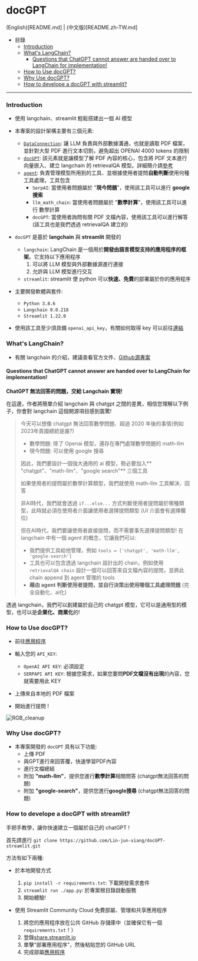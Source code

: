 # docGPT

(English)[README.md] | (中文版)[README.zh-TW.md]


- 目錄
    - [Introduction](#introduction)
    - [What's LangChain?](#whats-langchain)
      - [Questions that ChatGPT cannot answer are handed over to LangChain for implementation!](#questions-that-chatgpt-cannot-answer-are-handed-over-to-langchain-for-implementation)
    - [How to Use docGPT?](#how-to-use-docgpt)
    - [Why Use docGPT?](#why-use-docgpt)
    - [How to develope a docGPT with streamlit?](#how-to-develope-a-docgpt-with-streamlit)

---

### Introduction

* 使用 langchain、streamlit 輕鬆搭建出一個 AI 模型

* 本專案的設計架構主要有三個元素:
    * [`DataConnection`](../model/data_connection.py): 讓 LLM 負責與外部數據溝通，也就是讀取 PDF 檔案，並針對大型 PDF 進行文本切割，避免超出 OPENAI 4000 tokens 的限制
    * [`docGPT`](../docGPT/): 該元素就是讓模型了解 PDF 內容的核心，包含將 PDF 文本進行向量嵌入、建立 langchain 的 retrievalQA 模型。詳細簡介請[參考](https://python.langchain.com/docs/modules/chains/popular/vector_db_qa)
    * [`agent`](../agent/agent.py): 負責管理模型所用到的工具、並根據使用者提問**自動判斷**使用何種工具處理，工具包含
        * `SerpAI`: 當使用者問題屬於 "**現今問題**"，使用該工具可以進行 **google 搜索**
        * `llm_math_chain`: 當使用者問題屬於 "**數學計算**"，使用該工具可以進行 數學計算
        * `docGPT`: 當使用者詢問有關 PDF 文檔內容，使用該工具可以進行解答 (該工具也是我們透過 retrievalQA 建立的)


* `docGPT` 是基於 **langchain** 與 **streamlit** 開發的
    * `langchain`: LangChain 是一個用於**開發由語言模型支持的應用程序的框架**。它支持以下應用程序
        1. 可以將 LLM 模型與外部數據源進行連接
        2. 允許與 LLM 模型進行交互
    * `streamlit`: streamlit 使 python 可以**快速、免費**的部署屬於你的應用程序

* 主要開發軟體與套件:
    * `Python 3.8.6`
    * `Langchain 0.0.218`
    * `Streamlit 1.22.0`

* 使用該工具至少須具備 `openai_api_key`，有關如何取得 key 可以前往[連結](https://platform.openai.com/)


### What's LangChain?

* 有關 langchain 的介紹，建議查看官方文件、[Github源專案](https://github.com/hwchase17/langchain)

#### Questions that ChatGPT cannot answer are handed over to LangChain for implementation!

**ChatGPT 無法回答的問題，交給 Langchain 實現!**

在這邊，作者將簡單介紹 langchain 與 chatgpt 之間的差異，相信您理解以下例子，你會對 langchain 這個開源項目感到震驚!

>今天可以想像 chatgpt 無法回答數學問題、超過 2020 年後的事情(例如2023年貴國總統是誰?)
>
> * 數學問題: 除了 Openai 模型，還存在專門處理數學問題的 math-llm
> * 現今問題: 可以使用 google 搜尋
>
>因此，我們要設計一個強大通用的 ai 模型，勢必要加入** "chatgpt"、"math-llm"、"google search"** 三個工具
>
>如果使用者的提問屬於數學計算類型，我們就使用 math-llm 工具解決、回答
>
>非AI時代，我們就會透過 `if...else...` 方式判斷使用者提問屬於哪種類型，此時就必須在使用者介面讓使用者選擇提問類型
>(UI 介面會有選擇欄位)
>
>但在AI時代，我們要讓使用者直接提問，而不需要事先選擇提問類型!
>在 langchain 中有一個 agent 的概念，它讓我們可以:
>
>  * 我們提供工具給他管理，例如 `tools = ['chatgpt', 'math-llm', 'google-search']`
>  * 工具也可以包含透過 langchain 設計出的 chain，例如使用 `retrievalQA chain` 設計一個可以回答來自文檔內容的提問，並將此 chain append 到 agent 管理的 tools
>  * **藉由 agent 判斷使用者提問，並自行決策出使用哪個工具處理問題** (完全自動化、ai化)

透過 langchain，我們可以創建屬於自己的 chatgpt 模型，它可以是通用型的模型，也可以是**企業化、商業化**的!

### How to Use docGPT?

* 前往[應用程序](https://docgpt-app.streamlit.app/)

* 輸入您的 `API_KEY`:
    * `OpenAI API KEY`: 必須設定
    * `SERPAPI API KEY`: 根據您需求，如果您要問**PDF文檔沒有出現**的內容，您就需要用此 KEY

* 上傳來自本地的 PDF 檔案
* 開始進行提問 ! 

![RGB_cleanup](https://github.com/Lin-jun-xiang/docGPT-streamlit/blob/main/img/docGPT.gif?raw=true)


### Why Use docGPT?

* 本專案開發的 `docGPT` 具有以下功能:
  * 上傳 PDF
  * 與GPT進行來回答覆，快速學習PDF內容
  * 進行文檔總結
  * 附加 **"math-llm"**，提供您進行**數學計算**相關問答 (chatgpt無法回答的問題)
  * 附加 **"google-search"**，提供您進行**google搜尋** (chatgpt無法回答的問題)


### How to develope a docGPT with streamlit?

手把手教學，讓你快速建立一個屬於自己的 chatGPT !

首先請進行 `git clone https://github.com/Lin-jun-xiang/docGPT-streamlit.git`

方法有如下兩種:

* 於本地開發方式
    1. `pip install -r requirements.txt`: 下載開發需求套件
    2. `streamlit run ./app.py`: 於專案根目錄啟動服務
    3. 開始體驗!

* 使用 Streamlit Community Cloud 免費部屬、管理和共享應用程序
    1. 將您的應用程序放在公共 GitHub 存儲庫中（並確保它有一個 `requirements.txt`！）
    2. 登錄[share.streamlit.io](https://share.streamlit.io/)
    3. 單擊“部署應用程序”，然後粘貼您的 GitHub URL
    4. 完成部屬[應用程序](https://docgpt-app.streamlit.app//)
